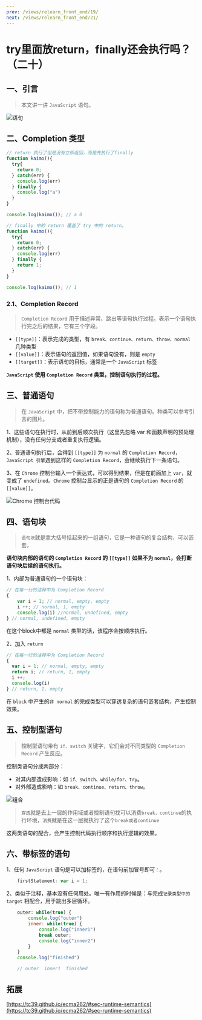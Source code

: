 ```yaml
---
prev: /views/relearn_front_end/19/
next: /views/relearn_front_end/21/
---
```

# try里面放return，finally还会执行吗？（二十）

## 一、引言

> 本文讲一讲 `JavaScript` 语句。

![语句](https://static001.geekbang.org/resource/image/98/d5/98ce53be306344c018cddd6c083392d5.jpg)

## 二、Completion 类型

```js
// return 执行了但是没有立即返回，而是先执行了finally
function kaimo(){
  try{
    return 0;
  } catch(err) {
    console.log(err)
  } finally {
    console.log("a")
  }
}

console.log(kaimo()); // a 0
```

```js
// finally 中的 return 覆盖了 try 中的 return。
function kaimo(){
  try{
    return 0;
  } catch(err) {
    console.log(err)
  } finally {
    return 1;
  }
}

console.log(kaimo()); // 1
```

### 2.1、Completion Record

> `Completion Record` 用于描述异常、跳出等语句执行过程。表示一个语句执行完之后的结果，它有三个字段。

- `[[type]]`：表示完成的类型，有 `break、continue、return、throw、normal` 几种类型
- `[[value]]`：表示语句的返回值，如果语句没有，则是 `empty`
- `[[target]]`：表示语句的目标，通常是一个 `JavaScript` 标签

**`JavaScript` 使用 `Completion Record` 类型，控制语句执行的过程。**

## 三、普通语句

> 在 `JavaScript` 中，把不带控制能力的语句称为普通语句。种类可以参考引言的图片。

1、这些语句在执行时，从前到后顺次执行（这里先忽略 var 和函数声明的预处理机制），没有任何分支或者重复执行逻辑。

2、普通语句执行后，会得到 `[[type]]` 为 `normal` 的 `Completion Record`，`JavaScript 引擎`遇到这样的 `Completion Record`，会继续执行下一条语句。

3、在 `Chrome` 控制台输入一个表达式，可以得到结果，但是在前面加上 `var`，就变成了 `undefined`。`Chrome` 控制台显示的正是语句的 `Completion Record` 的 `[[value]]`。

![Chrome 控制台代码](https://static001.geekbang.org/resource/image/a3/67/a35801b1b82654d17e413e51b340d767.png)

## 四、语句块

> `语句块`就是拿大括号括起来的一组语句，它是一种语句的复合结构，可以嵌套。

**语句块内部的语句的 `Completion Record` 的 `[[type]]` 如果不为 `normal`，会打断语句块后续的语句执行。**

1、内部为普通语句的一个语句块：

```js
// 在每一行的注释中为 Completion Record
{
    var i = 1; // normal, empty, empty
    i ++; // normal, 1, empty
    console.log(i) //normal, undefined, empty
} // normal, undefined, empty
```

在这个block中都是 `normal` 类型的话，该程序会按顺序执行。

2、加入 `return`

```js
// 在每一行的注释中为 Completion Record
{
  var i = 1; // normal, empty, empty
  return i; // return, 1, empty
  i ++;
  console.log(i)
} // return, 1, empty
```

在 `block` 中产生的`非 normal` 的完成类型可以穿透复杂的语句嵌套结构，产生控制效果。

## 五、控制型语句

> 控制型语句带有 `if、switch` 关键字，它们会对不同类型的 `Completion Record` 产生反应。

控制类语句分成两部分：

- 对其内部造成影响：如 `if、switch、while/for、try`。
- 对外部造成影响：如 `break、continue、return、throw`。

![组合](https://static001.geekbang.org/resource/image/77/d3/7760027d7ee09bdc8ec140efa9caf1d3.png)

> `穿透`就是去上一层的作用域或者控制语句找可以消费`break，continue`的执行环境，`消费`就是在这一层就执行了这个`break或者continue`
  
这两类语句的配合，会产生控制代码执行顺序和执行逻辑的效果。

## 六、带标签的语句

1、任何 `JavaScript` 语句是可以加标签的，在语句前加冒号即可`：`。

```js
    firstStatement: var i = 1;
```

2、类似于注释，基本没有任何用处。唯一有作用的时候是：与完成`记录类型中的 target` 相配合，用于跳出多层循环。

```js
    outer: while(true) {
        console.log("outer")
        inner: while(true) {
            console.log("inner1")
            break outer;
            console.log("inner2")
        }
    }
    console.log("finished")

    // outer  inner1  finished
```

## 拓展

[https://tc39.github.io/ecma262/#sec-runtime-semantics](https://tc39.github.io/ecma262/#sec-runtime-semantics)